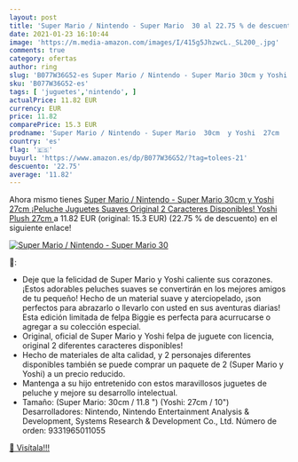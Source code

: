 ```yaml
---
layout: post
title: 'Super Mario / Nintendo - Super Mario  30 al 22.75 % de descuento'
date: 2021-01-23 16:10:44
image: 'https://m.media-amazon.com/images/I/415g5JhzwcL._SL200_.jpg'
comments: true
category: ofertas
author: ring
slug: 'B077W36G52-es Super Mario / Nintendo - Super Mario 30cm y Yoshi 27cm...'
sku: 'B077W36G52-es'
tags: [ 'juguetes','nintendo', ]
actualPrice: 11.82 EUR
currency: EUR
price: 11.82
comparePrice: 15.3 EUR
prodname: 'Super Mario / Nintendo - Super Mario  30cm  y Yoshi  27cm  ¡Peluche  Juguetes Suaves  Original  2 Caracteres Disponibles!  Yoshi Plush 27cm '
country: 'es'
flag: '🇪🇸'
buyurl: 'https://www.amazon.es/dp/B077W36G52/?tag=tolees-21'
descuento: '22.75'
average: '11.82'
---
```


Ahora mismo tienes [Super Mario / Nintendo - Super Mario  30cm  y Yoshi  27cm  ¡Peluche  Juguetes Suaves  Original  2 Caracteres Disponibles!  Yoshi Plush 27cm ](https://www.amazon.es/dp/B077W36G52/?tag=tolees-21) a 11.82 EUR (original: 15.3 EUR) (22.75 %  de descuento) en el siguiente enlace!

[![Super Mario / Nintendo - Super Mario  30](https://m.media-amazon.com/images/I/415g5JhzwcL._SL200_.jpg)](https://www.amazon.es/dp/B077W36G52/?tag=tolees-21)

🔎:

- Deje que la felicidad de Super Mario y Yoshi caliente sus corazones. ¡Estos adorables peluches suaves se convertirán en los mejores amigos de tu pequeño! Hecho de un material suave y aterciopelado, ¡son perfectos para abrazarlo o llevarlo con usted en sus aventuras diarias! Esta edición limitada de felpa Biggie es perfecta para acurrucarse o agregar a su colección especial.
- Original, oficial de Super Mario y Yoshi felpa de juguete con licencia, original 2 diferentes caracteres disponibles!
- Hecho de materiales de alta calidad, y 2 personajes diferentes disponibles también se puede comprar un paquete de 2 (Super Mario y Yoshi) a un precio reducido.
- Mantenga a su hijo entretenido con estos maravillosos juguetes de peluche y mejore su desarrollo intelectual.
- Tamaño: (Super Mario: 30cm / 11.8 ") (Yoshi: 27cm / 10") Desarrolladores: Nintendo, Nintendo Entertainment Analysis & Development, Systems Research & Development Co., Ltd. Número de orden: 9331965011055

[🛒 Visítala!!!](https://www.amazon.es/dp/B077W36G52/?tag=tolees-21)
